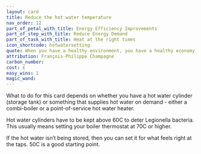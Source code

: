 ```yaml
---
layout: card
title: Reduce the hot water temperature
nav_order: 12
part_of_petal_with_title: Energy Efficiency Improvements
part_of_step_with_title: Reduce Energy Demand
part_of_task_with_title: Heat at the right times
icon_shortcode: hotwatersetting
quote: When you have a healthy environment, you have a healthy economy. That’s what the world is starting to understand.
attribution: François-Philippe Champagne 
carbon_number: 
cost: £
easy_wins: 1
magic_wand: 
---
```


<p>What to do for this card depends on whether you have a hot water cylinder (storage tank) or something that supplies hot water on demand - either a combi-boiler or a point-of-service hot water heater. </p><p>Hot water cylinders have to be kept above 60C to deter Legionella bacteria. This usually means setting your boiler thermostat at 70C or higher.</p><p>If the hot water isn’t being stored, then you can set it for what feels right at the taps.  50C is a good starting point.</p> 
